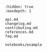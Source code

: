 ```{include} ../README.md

```

```{toctree}
:hidden: true
:maxdepth: 1

api.md
changelog.md
contributing.md
references.md
faq.md

notebooks/example
```
